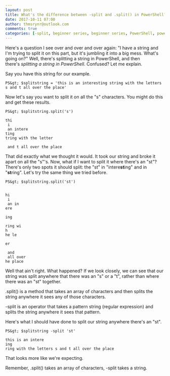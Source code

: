 ```yaml
---
layout: post
title: What's the difference between -split and .split() in PowerShell?
date: 2017-10-11 07:00
author: thmsrynr@outlook.com
comments: true
categories: [-split, beginner series, beginner series, PowerShell, powershell, splitting strings, string manipulation, string manipulation]
---
```

Here's a question I see over and over and over again: "I have a string and I'm trying to split it on this part, but it's jumbling it into a big mess. What's going on?" Well, there's splitting a string in PowerShell, and then there's <em>splitting a string in PowerShell</em>. Confused? Let me explain.

<!--more-->

Say you have this string for our example.

```
PS&gt; $splitstring = 'this is an interesting string with the letters s and t all over the place'
```

Now let's say you want to split it on all the "s" characters. You might do this and get these results.

```
PS&gt; $splitstring.split('s')

thi
 i
 an intere
ting
tring with the letter

 and t all over the place
```

That did exactly what we thought it would. It took our string and broke it apart on all the "s"'s. Now, what if I want to split it where there's an "st"? There's only two spots it should split: the "st" in "intere<strong>st</strong>ing" and in "<strong>st</strong>ring". Let's try the same thing we tried before.

```
PS&gt; $splitstring.split('st')


hi
 i
 an in
ere

ing

ring wi
h
he le

er

 and
 all over
he place
```

Well that ain't right. What happened? If we look closely, we can see that our string was split anywhere that there was an "s" or a "t", rather than where there was an "st" together.

.split() is a method that takes an array of characters and then splits the string anywhere it sees any of those characters.

-split is an operator that takes a pattern string (regular expression) and splits the string anywhere it sees that pattern.

Here's what I should have done to split our string anywhere there's an "st".

```
PS&gt; $splitstring -split 'st'

this is an intere
ing
ring with the letters s and t all over the place
```

That looks more like we're expecting.

Remember, .split() takes an array of characters, -split takes a string.
